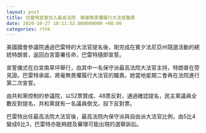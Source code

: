 ```yaml
---
layout: post
title: 巴雷特宣誓加入最高法院　稱毫無畏懼履行大法官職責
date: 2020-10-27 10:11:52.000000000 +08:00
categories: rthk
---
```


美國國會參議院通過巴雷特的大法官提名後，剛完成在賓夕法尼亞州競選活動的總統特朗普，返回白宮簽署任命，巴雷特隨即宣誓。

宣誓儀式在白宮南草坪舉行，由其中一名保守派最高法院大法官主持，特朗普在旁見證。巴雷特承諾，將毫無畏懼履行大法官的職責。她當地星期二會再在法院進行第二次宣誓。

由共和黨控制的參議院，以52票贊成、48票反對，通過確認提名，民主黨議員全數反對提名，共和黨就有一名議員倒戈，投下反對票。

巴雷特出任最高法院大法官後，最高法院內保守派與自由派大法官比例，由5比4變成6比3，巴雷特亦能夠趕及審理可能出現的選舉訴訟。
